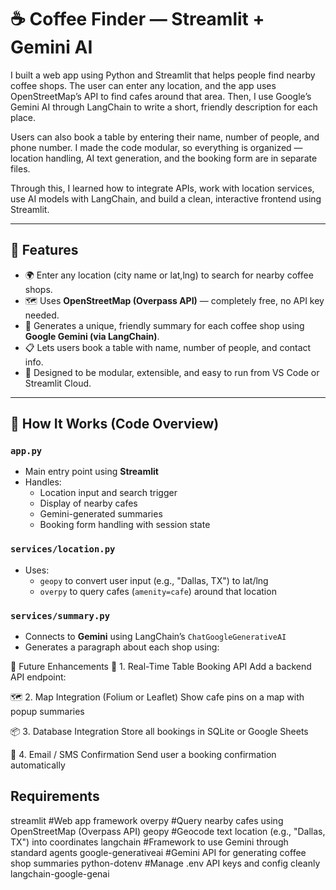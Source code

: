 # ☕ Coffee Finder — Streamlit + Gemini AI

I built a web app using Python and Streamlit that helps people find nearby coffee shops. The user can enter any location, and the app uses OpenStreetMap’s API to find cafes around that area. Then, I use Google’s Gemini AI through LangChain to write a short, friendly description for each place.

Users can also book a table by entering their name, number of people, and phone number. I made the code modular, so everything is organized — location handling, AI text generation, and the booking form are in separate files.

Through this, I learned how to integrate APIs, work with location services, use AI models with LangChain, and build a clean, interactive frontend using Streamlit.

---

## 🌟 Features

- 🌍 Enter any location (city name or lat,lng) to search for nearby coffee shops.
- 🗺 Uses **OpenStreetMap (Overpass API)** — completely free, no API key needed.
- 🤖 Generates a unique, friendly summary for each coffee shop using **Google Gemini (via LangChain)**.
- 📋 Lets users book a table with name, number of people, and contact info.
- 📌 Designed to be modular, extensible, and easy to run from VS Code or Streamlit Cloud.

---

## 🧠 How It Works (Code Overview)

### `app.py`

- Main entry point using **Streamlit**
- Handles:
  - Location input and search trigger
  - Display of nearby cafes
  - Gemini-generated summaries
  - Booking form handling with session state

### `services/location.py`

- Uses:
  - `geopy` to convert user input (e.g., "Dallas, TX") to lat/lng
  - `overpy` to query cafes (`amenity=cafe`) around that location

### `services/summary.py`

- Connects to **Gemini** using LangChain’s `ChatGoogleGenerativeAI`
- Generates a paragraph about each shop using:


🔮 Future Enhancements
📡 1. Real-Time Table Booking API
Add a backend API endpoint:

🗺 2. Map Integration (Folium or Leaflet)
Show cafe pins on a map with popup summaries

📦 3. Database Integration
Store all bookings in SQLite or Google Sheets

📨 4. Email / SMS Confirmation
Send user a booking confirmation automatically

## Requirements
streamlit	        #Web app framework
overpy	            #Query nearby cafes using OpenStreetMap (Overpass API)
geopy	            #Geocode text location (e.g., "Dallas, TX") into coordinates
langchain	        #Framework to use Gemini through standard agents
google-generativeai	#Gemini API for generating coffee shop summaries
python-dotenv	    #Manage .env API keys and config cleanly
langchain-google-genai
